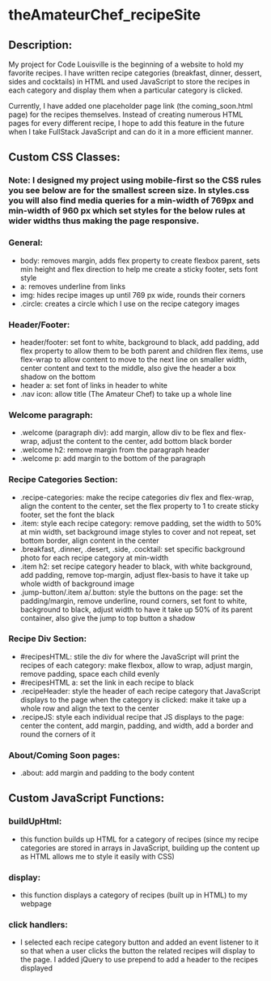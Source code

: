 # theAmateurChef_recipeSite


## Description: 
My project for Code Louisville is the beginning of a website to hold my favorite recipes. I have written recipe categories (breakfast, dinner, dessert, sides and cocktails) in HTML and used JavaScript to store the recipes in each category and display them when a particular category is clicked. 

Currently, I have added one placeholder page link (the coming_soon.html page) for the recipes themselves. Instead of creating numerous HTML pages for every different recipe, I hope to add this feature in the future when I take FullStack JavaScript and can do it in a more efficient manner.

## Custom CSS Classes: 
### Note: I designed my project using mobile-first so the CSS rules you see below are for the smallest screen size. In styles.css you will also find media queries for a min-width of 769px and min-width of 960 px which set styles for the below rules at wider widths thus making the page responsive. 

### General: 
* body: removes margin, adds flex property to create flexbox parent, sets min height and flex direction to help me create a sticky footer, sets font style
* a: removes underline from links
* img: hides recipe images up until 769 px wide, rounds their corners
* .circle: creates a circle which I use on the recipe category images

### Header/Footer: 
* header/footer: set font to white, background to black, add padding, add flex property to allow them to be both parent and children flex items, use flex-wrap to allow content to move to the next line on smaller width, center content and text to the middle, also give the header a box shadow on the bottom
* header a: set font of links in header to white
* .nav icon: allow title (The Amateur Chef) to take up a whole line

### Welcome paragraph: 
* .welcome (paragraph div): add margin, allow div to be flex and flex-wrap, adjust the content to the center, add bottom black border
* .welcome h2: remove margin from the paragraph header
* .welcome p: add margin to the bottom of the paragraph

### Recipe Categories Section: 
* .recipe-categories: make the recipe categories div flex and flex-wrap, align the content to the center, set the flex property to 1 to create sticky footer, set the font the black
* .item: style each recipe category: remove padding, set the width to 50% at min width, set background image styles to cover and not repeat, set bottom border, align content in the center 
* .breakfast, .dinner, .desert, .side, .cocktail: set specific background photo for each recipe category at min-width
* .item h2: set recipe category header to black, with white background, add padding, remove top-margin, adjust flex-basis to have it take up whole width of background image
* .jump-button/.item a/.button: style the buttons on the page: set the padding/margin, remove underline, round corners, set font to white, background to black, adjust width to have it take up 50% of its parent container, also give the jump to top button a shadow

### Recipe Div Section: 
* #recipesHTML: stile the div for where the JavaScript will print the recipes of each category: make flexbox, allow to wrap, adjust margin, remove padding, space each child evenly
* #recipesHTML a: set the link in each recipe to black
* .recipeHeader: style the header of each recipe category that JavaScript displays to the page when the category is clicked: make it take up a whole row and align the text to the center
* .recipeJS: style each individual recipe that JS displays to the page: center the content, add margin, padding, and width, add a border and round the corners of it 

### About/Coming Soon pages: 
* .about: add margin and padding to the body content

## Custom JavaScript Functions: 
### buildUpHtml: 
* this function builds up HTML for a category of recipes (since my recipe categories are stored in arrays in JavaScript, building up the content up as HTML allows me to style it easily with CSS)
### display: 
* this function displays a category of recipes (built up in HTML) to my webpage
### click handlers: 
* I selected each recipe category button and added an event listener to it so that when a user clicks the button the related recipes will display to the page. I added jQuery to use prepend to add a header to the recipes displayed
